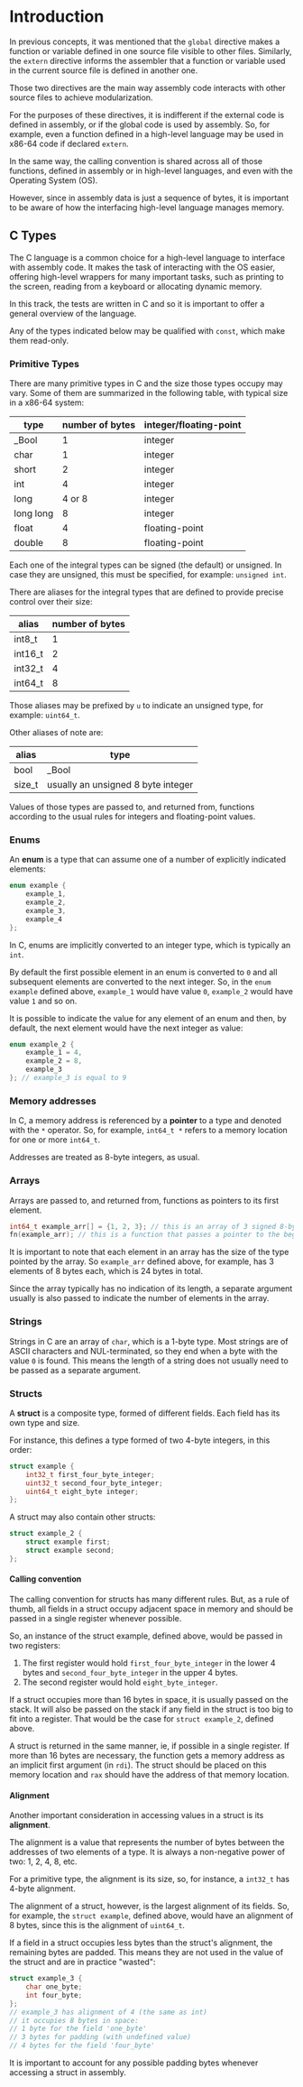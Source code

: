 # Introduction

In previous concepts, it was mentioned that the `global` directive makes a function or variable defined in one source file visible to other files.
Similarly, the `extern` directive informs the assembler that a function or variable used in the current source file is defined in another one.

Those two directives are the main way assembly code interacts with other source files to achieve modularization.

For the purposes of these directives, it is indifferent if the external code is defined in assembly, or if the global code is used by assembly.
So, for example, even a function defined in a high-level language may be used in x86-64 code if declared `extern`.

In the same way, the calling convention is shared across all of those functions, defined in assembly or in high-level languages, and even with the Operating System (OS).

However, since in assembly data is just a sequence of bytes, it is important to be aware of how the interfacing high-level language manages memory.

## C Types

The C language is a common choice for a high-level language to interface with assembly code.
It makes the task of interacting with the OS easier, offering high-level wrappers for many important tasks, such as printing to the screen, reading from a keyboard or allocating dynamic memory.

In this track, the tests are written in C and so it is important to offer a general overview of the language.

Any of the types indicated below may be qualified with `const`, which make them read-only.

### Primitive Types

There are many primitive types in C and the size those types occupy may vary.
Some of them are summarized in the following table, with typical size in a x86-64 system:

| type      | number of bytes | integer/floating-point |
|-----------|-----------------|------------------------|
| _Bool     | 1               | integer                |
| char      | 1               | integer                |
| short     | 2               | integer                |
| int       | 4               | integer                |
| long      | 4 or 8          | integer                |
| long long | 8               | integer                |
| float     | 4               | floating-point         |
| double    | 8               | floating-point         |

Each one of the integral types can be signed (the default) or unsigned.
In case they are unsigned, this must be specified, for example: `unsigned int`.

There are aliases for the integral types that are defined to provide precise control over their size:

| alias   | number of bytes |
|---------|-----------------|
| int8_t  | 1               |
| int16_t | 2               |
| int32_t | 4               |
| int64_t | 8               |

Those aliases may be prefixed by `u` to indicate an unsigned type, for example: `uint64_t`.

Other aliases of note are:

| alias  | type                                          |
|--------|-----------------------------------------------|
| bool   | _Bool                                         |
| size_t | usually an unsigned 8 byte integer            |

Values of those types are passed to, and returned from, functions according to the usual rules for integers and floating-point values.

### Enums

An **enum** is a type that can assume one of a number of explicitly indicated elements:

```c
enum example {
    example_1,
    example_2,
    example_3,
    example_4
};
```

In C, enums are implicitly converted to an integer type, which is typically an `int`.

By default the first possible element in an enum is converted to `0` and all subsequent elements are converted to the next integer.
So, in the `enum example` defined above, `example_1` would have value `0`, `example_2` would have value `1` and so on.

It is possible to indicate the value for any element of an enum and then, by default, the next element would have the next integer as value:

```c
enum example_2 {
    example_1 = 4,
    example_2 = 8,
    example_3
}; // example_3 is equal to 9
```

### Memory addresses

In C, a memory address is referenced by a **pointer** to a type and denoted with the `*` operator.
So, for example, `int64_t *` refers to a memory location for one or more `int64_t`.

Addresses are treated as 8-byte integers, as usual.

### Arrays

Arrays are passed to, and returned from, functions as pointers to its first element.

```c
int64_t example_arr[] = {1, 2, 3}; // this is an array of 3 signed 8-byte integers
fn(example_arr); // this is a function that passes a pointer to the beginning of the array as argument
```

It is important to note that each element in an array has the size of the type pointed by the array.
So `example_arr` defined above, for example, has 3 elements of 8 bytes each, which is 24 bytes in total.

Since the array typically has no indication of its length, a separate argument usually is also passed to indicate the number of elements in the array.

### Strings

Strings in C are an array of `char`, which is a 1-byte type.
Most strings are of ASCII characters and NUL-terminated, so they end when a byte with the value `0` is found.
This means the length of a string does not usually need to be passed as a separate argument.

### Structs

A **struct** is a composite type, formed of different fields.
Each field has its own type and size.

For instance, this defines a type formed of two 4-byte integers, in this order:

```c
struct example {
    int32_t first_four_byte_integer;
    uint32_t second_four_byte_integer;
    uint64_t eight_byte integer;
};
```

A struct may also contain other structs:

```c
struct example_2 {
    struct example first;
    struct example second;
};
```

#### Calling convention

The calling convention for structs has many different rules.
But, as a rule of thumb, all fields in a struct occupy adjacent space in memory and should be passed in a single register whenever possible.

So, an instance of the struct example, defined above, would be passed in two registers:

1. The first register would hold `first_four_byte_integer` in the lower 4 bytes and `second_four_byte_integer` in the upper 4 bytes.
2. The second register would hold `eight_byte_integer`.

If a struct occupies more than 16 bytes in space, it is usually passed on the stack.
It will also be passed on the stack if any field in the struct is too big to fit into a register.
That would be the case for `struct example_2`, defined above.

A struct is returned in the same manner, ie, if possible in a single register.
If more than 16 bytes are necessary, the function gets a memory address as an implicit first argument (in `rdi`).
The struct should be placed on this memory location and `rax` should have the address of that memory location.

#### Alignment

Another important consideration in accessing values in a struct is its **alignment**.

The alignment is a value that represents the number of bytes between the addresses of two elements of a type.
It is always a non-negative power of two: 1, 2, 4, 8, etc.

For a primitive type, the alignment is its size, so, for instance, a `int32_t` has 4-byte alignment.

The alignment of a struct, however, is the largest alignment of its fields.
So, for example, the `struct example`, defined above, would have an alignment of 8 bytes, since this is the alignment of `uint64_t`.

If a field in a struct occupies less bytes than the struct's alignment, the remaining bytes are padded.
This means they are not used in the value of the struct and are in practice "wasted":

```c
struct example_3 {
    char one_byte;
    int four_byte;
};
// example_3 has alignment of 4 (the same as int)
// it occupies 8 bytes in space:
// 1 byte for the field 'one_byte'
// 3 bytes for padding (with undefined value)
// 4 bytes for the field 'four_byte'
```

It is important to account for any possible padding bytes whenever accessing a struct in assembly.

